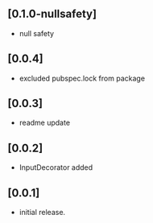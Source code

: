 
## [0.1.0-nullsafety]

* null safety

## [0.0.4]

* excluded pubspec.lock from package

## [0.0.3]

* readme update

## [0.0.2]

* InputDecorator added

## [0.0.1]

* initial release.
